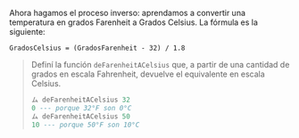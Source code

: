 Ahora hagamos el proceso inverso: aprendamos a convertir una temperatura en grados Farenheit a Grados Celsius. La fórmula es la siguiente: 

```
GradosCelsius = (GradosFarenheit - 32) / 1.8
```

> Definí la función `deFarenheitACelsius` que, a partir de una cantidad de grados en escala Fahrenheit, devuelve el equivalente en escala Celsius.
> 
> ```haskell
> ム deFarenheitACelsius 32
> 0 --- porque 32°F son 0°C
> ム deFarenheitACelsius 50
> 10 --- porque 50°F son 10°C
> ```

